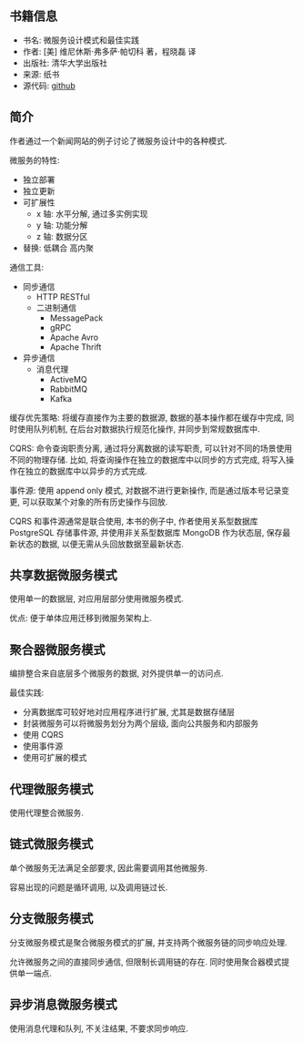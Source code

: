 ## 书籍信息

- 书名: 微服务设计模式和最佳实践
- 作者: [美] 维尼休斯·弗多萨·帕切科 著，程晓磊 译
- 出版社: 清华大学出版社
- 来源: 纸书
- 源代码: [github](https://github.com/PacktPublishing/Microservice-Patterns-and-Best-Practices)

## 简介

作者通过一个新闻网站的例子讨论了微服务设计中的各种模式.

微服务的特性:

- 独立部署
- 独立更新
- 可扩展性
  - x 轴: 水平分解, 通过多实例实现
  - y 轴: 功能分解
  - z 轴: 数据分区
- 替换: 低耦合 高内聚

通信工具:

- 同步通信
  - HTTP RESTful
  - 二进制通信
    - MessagePack
    - gRPC
    - Apache Avro
    - Apache Thrift
- 异步通信
  - 消息代理
    - ActiveMQ
    - RabbitMQ
    - Kafka

缓存优先策略: 将缓存直接作为主要的数据源, 数据的基本操作都在缓存中完成, 同时使用队列机制,
在后台对数据执行规范化操作, 并同步到常规数据库中.

CQRS: 命令查询职责分离, 通过将分离数据的读写职责, 可以针对不同的场景使用不同的物理存储.
比如, 将查询操作在独立的数据库中以同步的方式完成, 将写入操作在独立的数据库中以异步的方式完成.

事件源: 使用 append only 模式, 对数据不进行更新操作, 而是通过版本号记录变更,
可以获取某个对象的所有历史操作与回放.

CQRS 和事件源通常是联合使用, 本书的例子中, 作者使用关系型数据库 PostgreSQL 存储事件源,
并使用非关系型数据库 MongoDB 作为状态层, 保存最新状态的数据, 以便无需从头回放数据至最新状态.

## 共享数据微服务模式

使用单一的数据层, 对应用层部分使用微服务模式.

优点: 便于单体应用迁移到微服务架构上.

## 聚合器微服务模式

编排整合来自底层多个微服务的数据, 对外提供单一的访问点.

最佳实践:

- 分离数据库可较好地对应用程序进行扩展, 尤其是数据存储层
- 封装微服务可以将微服务划分为两个层级, 面向公共服务和内部服务
- 使用 CQRS
- 使用事件源
- 使用可扩展的模式

## 代理微服务模式

使用代理整合微服务.

## 链式微服务模式

单个微服务无法满足全部要求, 因此需要调用其他微服务.

容易出现的问题是循环调用, 以及调用链过长.

## 分支微服务模式

分支微服务模式是聚合微服务模式的扩展, 并支持两个微服务链的同步响应处理.

允许微服务之间的直接同步通信, 但限制长调用链的存在. 同时使用聚合器模式提供单一端点.

## 异步消息微服务模式

使用消息代理和队列, 不关注结果, 不要求同步响应.
